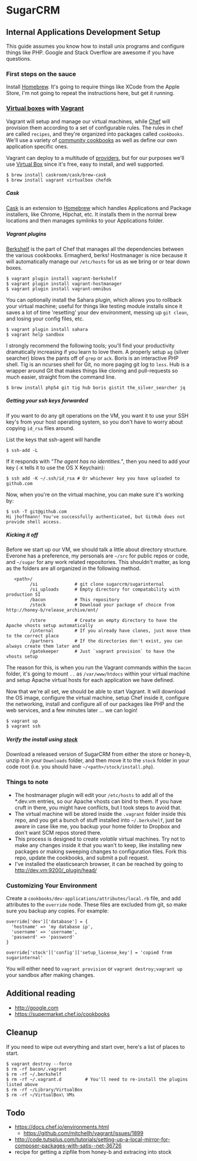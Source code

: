 # SugarCRM
## Internal Applications Development Setup

This guide assumes you know how to install unix programs and configure things like PHP.  Google and Stack Overflow are awesome if you have questions.

### First steps on the sauce

Install [Homebrew](http://brew.sh).  It's going to require things like XCode from the Apple Store, I'm not going to repeat the instructions here, but get it running.

### [Virtual boxes](http://virtualbox.org) with [Vagrant](http://vagrantup.com)

Vagrant will setup and manage our virtual machines, while [Chef](https://www.chef.io) will provision them according to a set of configurable rules.  The rules in chef are called `recipes`, and they're organized into packages called `cookbooks`.  We'll use a variety of [community cookbooks](https://supermarket.chef.io) as well as define our own application specific ones.

Vagrant can deploy to a multitude of [providers](https://docs.vagrantup.com/v2/providers/index.html), but for our purposes we'll use [Virtual Box](https://www.virtualbox.org) since it's free, easy to install, and well supported.

```
$ brew install caskroom/cask/brew-cask
$ brew install vagrant virtualbox chefdk
```

##### Cask

[Cask](http://caskroom.io) is an extension to [Homebrew](http://brew.sh) which handles Applications and Package installers, like Chrome, Hipchat, etc.  It installs them in the normal brew locations and then manages symlinks to your Applications folder.

##### Vagrant plugins

[Berkshelf](http://berkshelf.com) is the part of Chef that manages all the dependencies between the various cookbooks. Ermagherd, berks!  Hostmanager is nice because it will automatically manage our `/etc/hosts` for us as we bring or or tear down boxes.
```
$ vagrant plugin install vagrant-berkshelf
$ vagrant plugin install vagrant-hostmanager
$ vagrant plugin install vagrant-omnibus
```

You can optionally install the Sahara plugin, which allows you to rollback your virtual machine; useful for things like testing module installs since it saves a lot of time 'resetting' your dev environment, messing up `git clean`, and losing your config files, etc.

```
$ vagrant plugin install sahara
$ vagrant help sandbox
```

I strongly recommend the following tools; you'll find your productivity dramatically increasing if you learn to love them.  A properly setup `ag` (silver searcher) blows the pants off of `grep` or `ack`.  Boris is an interactive PHP shell.  Tig is an ncurses shell for Git, no more paging git log to `less`.  Hub is a wrapper around Git that makes things like cloning and pull-requests so much easier, straight from the command line.

```
$ brew install php54 git tig hub boris gistit the_silver_searcher jq
```

##### Getting your ssh keys forwarded

If you want to do any git operations on the VM, you want it to use your SSH key's from your host operating system, so you don't have to worry about copying `id_rsa` files around.

List the keys that ssh-agent will handle
```
$ ssh-add -L
```

If it responds with *"The agent has no identities."*, then you need to add your key (`-K` tells it to use the OS X Keychain):
```
$ ssh add -K ~/.ssh/id_rsa # Or whichever key you have uploaded to github.com
```

Now, when you're on the virtual machine, you can make sure it's working by:
```
$ ssh -T git@github.com
Hi jhoffmann! You've successfully authenticated, but GitHub does not provide shell access.
```

##### Kicking it off

Before we start up our VM, we should talk a little about directory structure.  Everone has a preference, my personals are `~/src` for public repos or code, and `~/sugar` for any work related repositories.  This shouldn't matter, as long as the folders are all organized in the following method.
```
   <path>/
         /si              # git clone sugarcrm/sugarinternal
         /si_uploads      # Empty directory for compatability with production SI
         /bacon           # This repository
         /stock           # Download your package of choice from http://honey-b/release_archive/ent/

         /store           # Create an empty directory to have the Apache vhosts setup automatically
         /internal        # If you already have clones, just move them to the correct place
         /partners        # If the directories don't exist, you can always create them later and
         /gatekeeper      # Just `vagrant provision` to have the vhosts setup
```
The reason for this, is when you run the Vagrant commands within the `bacon` folder, it's going to mount `..` as `/var/www/htdocs` within your virtual machine and setup Apache virtual hosts for each application we have defined.

Now that we're all set, we should be able to start Vagrant.  It will download the OS image, configure the virtual machine, setup Chef inside it, configure the networking, install and configure all of our packages like PHP and the web services, and a few minutes later ... we can login!
```
$ vagrant up
$ vagrant ssh
```

##### Verify the install using [stock](http://stock.dev.vm)

Download a released version of SugarCRM from either the store or honey-b, unzip it in your `Downloads` folder, and then move it to the `stock` folder in your code root (i.e. you should have `~/<path>/stock/install.php`).

### Things to note

- The hostmanager plugin will edit your `/etc/hosts` to add all of the *.dev.vm entries, so our Apache vhosts can bind to them.  If you have cruft in there, you might have conflicts, but I took steps to avoid that.
- The virtual machine will be stored inside the `.vagrant` folder inside this repo, and you get a bunch of stuff installed into `~/.berkshelf`, just be aware in case like me, you backup your home folder to Dropbox and don't want SCM repos stored there.
- This process is designed to create *volatile* virtual machines.  Try not to make any changes inside it that you wan't to keep, like installing new packages or making sweeping changes to configuration files.  Fork this repo, update the cookbooks, and submit a pull request.
- I've installed the elasticsearch browser, it can be reached by going to http://dev.vm:9200/_plugin/head/

### Customizing Your Environment

Create a `cookbooks/dev-applications/attributes/local.rb` file, and add attributes to the `override` node.  These files are excluded from git, so make sure you backup any copies.  For example:
```
override['dev']['database'] = {
  'hostname' => 'my database ip',
  'username' => 'username',
  'password' => 'password'
}

override['stock']['config']['setup_license_key'] = 'copied from sugarinternal'
```
You will either need to `vagrant provision` or `vagrant destroy;vagrant up` your sandbox after making changes.

## Additional reading

- http://google.com
- https://supermarket.chef.io/cookbooks

## Cleanup

If you need to wipe out everything and start over, here's a list of places to start.
```
$ vagrant destroy --force
$ rm -rf bacon/.vagrant
$ rm -rf ~/.berkshelf
$ rm -rf ~/.vagrant.d         # You'll need to re-install the plugins listed above
$ rm -rf ~/Library/VirtualBox
$ rm -rf ~/VirtualBox\ VMs
```

## Todo

- https://docs.chef.io/environments.html
  - https://github.com/mitchellh/vagrant/issues/1899
- http://code.tutsplus.com/tutorials/setting-up-a-local-mirror-for-composer-packages-with-satis--net-36726
- recipe for getting a zipfile from honey-b and extracing into stock

